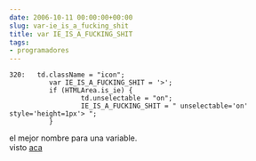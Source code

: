 ```yaml
---  
date: 2006-10-11 00:00:00+00:00  
slug: var-ie_is_a_fucking_shit  
title: var IE_IS_A_FUCKING_SHIT  
tags:  
- programadores  
---  
```

  
     
    320:   td.className = "icon";    
              var IE_IS_A_FUCKING_SHIT = '>';    
              if (HTMLArea.is_ie) {    
                      td.unselectable = "on";    
                      IE_IS_A_FUCKING_SHIT = " unselectable='on' style='height=1px'> ";    
              }  
  
   
    
el mejor nombre para una variable.  
visto [aca](http://www.google.com/codesearch?q=fucking)  
